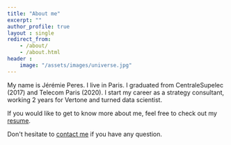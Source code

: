 ```yaml
---
title: "About me"
excerpt: ""
author_profile: true
layout : single
redirect_from:
    - /about/
    - /about.html
header :
    image: "/assets/images/universe.jpg"
---
```


My name is Jérémie Peres. I live in Paris. I graduated from CentraleSupelec (2017) and Telecom Paris (2020). I start my career as a strategy consultant, working 2 years for Vertone and turned data scientist.

If you would like to get to know more about me, feel free to check out my [resume](/assets/files/CV.pdf).

Don't hesitate to [contact me](mailto:jeremieperes@gmail.com) if you have any question.
